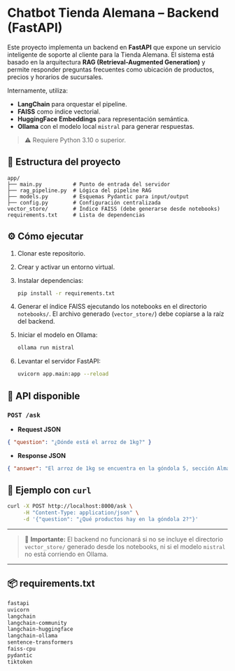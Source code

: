 # Chatbot Tienda Alemana – Backend (FastAPI)

Este proyecto implementa un backend en **FastAPI** que expone un servicio inteligente de soporte al cliente para la Tienda Alemana. El sistema está basado en la arquitectura **RAG (Retrieval-Augmented Generation)** y permite responder preguntas frecuentes como ubicación de productos, precios y horarios de sucursales.

Internamente, utiliza:

* **LangChain** para orquestar el pipeline.
* **FAISS** como índice vectorial.
* **HuggingFace Embeddings** para representación semántica.
* **Ollama** con el modelo local `mistral` para generar respuestas.

> ⚠️ Requiere Python 3.10 o superior.

## 📁 Estructura del proyecto

```
app/
├── main.py          # Punto de entrada del servidor
├── rag_pipeline.py  # Lógica del pipeline RAG
├── models.py        # Esquemas Pydantic para input/output
├── config.py        # Configuración centralizada
vector_store/        # Índice FAISS (debe generarse desde notebooks)
requirements.txt     # Lista de dependencias
```

## ⚙️ Cómo ejecutar

1. Clonar este repositorio.
2. Crear y activar un entorno virtual.
3. Instalar dependencias:

   ```bash
   pip install -r requirements.txt
   ```
4. Generar el índice FAISS ejecutando los notebooks en el directorio `notebooks/`.
   El archivo generado (`vector_store/`) debe copiarse a la raíz del backend.
5. Iniciar el modelo en Ollama:

   ```bash
   ollama run mistral
   ```
6. Levantar el servidor FastAPI:

   ```bash
   uvicorn app.main:app --reload
   ```

## 📡 API disponible

### `POST /ask`

* **Request JSON**

```json
{ "question": "¿Dónde está el arroz de 1kg?" }
```

* **Response JSON**

```json
{ "answer": "El arroz de 1kg se encuentra en la góndola 5, sección Almacén." }
```

## 🧪 Ejemplo con `curl`

```bash
curl -X POST http://localhost:8000/ask \
     -H "Content-Type: application/json" \
     -d '{"question": "¿Qué productos hay en la góndola 2?"}'
```

---

> 📌 **Importante:** El backend no funcionará si no se incluye el directorio `vector_store/` generado desde los notebooks, ni si el modelo `mistral` no está corriendo en Ollama.

---

## 📦 requirements.txt

```txt
fastapi
uvicorn
langchain
langchain-community
langchain-huggingface
langchain-ollama
sentence-transformers
faiss-cpu
pydantic
tiktoken
```
